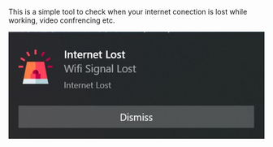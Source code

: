 This is a simple tool to check when your internet conection is lost while working, video confrencing etc.

![](images/output.jpg)

